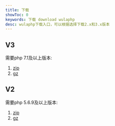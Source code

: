 ```yaml
---
title: 下载
showToc: 0
keywords: 下载 download wulaphp
desc: wulaphp下载入口，可以根据选择下载2.x和3.x版本
---
```


## V3

需要php 7.1及以上版本:

1. [zip](https://www.wulaphp.com/wulaphp-latest.zip)
2. [gz](https://www.wulaphp.com/wulaphp-latest.tar.gz)

## V2

需要php 5.6.9及以上版本:

1. [zip](https://www.wulaphp.com/wulaphp-v2.zip)
2. [gz](https://www.wulaphp.com/wulaphp-v2.tar.gz)
